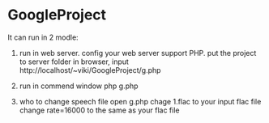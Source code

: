 GoogleProject
=============
It can run in 2 modle:

1. run in web server.
  config your web server support PHP.
  put the project to server folder
  in browser, input http://localhost/~viki/GoogleProject/g.php

2. run in commend window
  php g.php
  
3. who to change speech file
  open g.php
  chage 1.flac to your input flac file
  change rate=16000 to the same as your flac file
